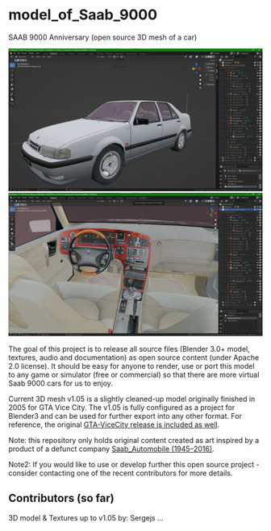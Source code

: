 # model_of_Saab_9000
SAAB 9000 Anniversary (open source 3D mesh of a car)

![Saab 9000 CSE Anniversary 1997 3D model for Blender](https://github.com/SDX-LV/model_of_Saab_9000/blob/main/misc/Saab9000Anniv_OpenSource%202022-07-23%20v1.05%20in%20Blender%20p1.png)
![Saab 9000 CSE Anniversary 1997 3D model for Blender interior](https://github.com/SDX-LV/model_of_Saab_9000/blob/main/misc/Saab9000Anniv_OpenSource%202022-07-23%20v1.05%20in%20Blender%20p2.png)

The goal of this project is to release all source files (Blender 3.0+ model, textures, audio and documentation) as open source content (under Apache 2.0 license). It should be easy for anyone to render, use or port this model to any game or simulator (free or commercial) so that there are more virtual Saab 9000 cars for us to enjoy. 


Current 3D mesh v1.05 is a slightly cleaned-up model originally finished in 2005 for GTA Vice City. The v1.05 is fully configured as a project for Blender3 and can be used for further export into any other format. For reference, the original [GTA-ViceCity release is included as well](https://github.com/SDX-LV/model_of_Saab_9000/tree/main/RELEASES).

Note: this repository only holds original content created as art inspired by a product of a defunct company [Saab_Automobile (1945–2016)](https://en.wikipedia.org/wiki/Saab_Automobile).

Note2: If you would like to use or develop further this open source project - consider contacting one of the recent contributors for more details.


## Contributors (so far)
3D model & Textures up to v1.05 by:	Sergejs
...
